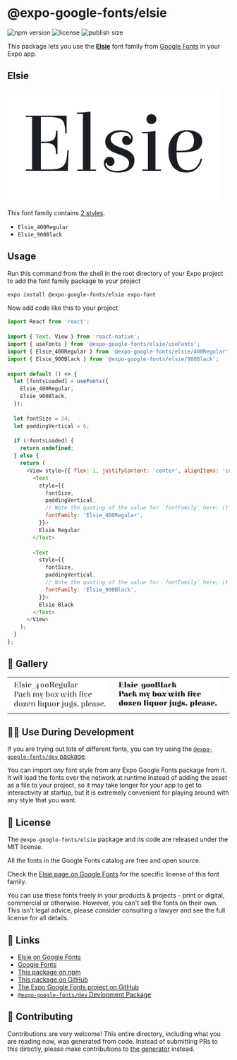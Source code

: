 # @expo-google-fonts/elsie

![npm version](https://flat.badgen.net/npm/v/@expo-google-fonts/elsie)
![license](https://flat.badgen.net/github/license/expo/google-fonts)
![publish size](https://flat.badgen.net/packagephobia/install/@expo-google-fonts/elsie)

This package lets you use the [**Elsie**](https://fonts.google.com/specimen/Elsie) font family from [Google Fonts](https://fonts.google.com/) in your Expo app.

## Elsie

![Elsie](./font-family.png)

This font family contains [2 styles](#-gallery).

- `Elsie_400Regular`
- `Elsie_900Black`

## Usage

Run this command from the shell in the root directory of your Expo project to add the font family package to your project
```sh
expo install @expo-google-fonts/elsie expo-font
```

Now add code like this to your project
```js
import React from 'react';

import { Text, View } from 'react-native';
import { useFonts } from '@expo-google-fonts/elsie/useFonts';
import { Elsie_400Regular } from '@expo-google-fonts/elsie/400Regular';
import { Elsie_900Black } from '@expo-google-fonts/elsie/900Black';

export default () => {
  let [fontsLoaded] = useFonts({
    Elsie_400Regular,
    Elsie_900Black,
  });

  let fontSize = 24;
  let paddingVertical = 6;

  if (!fontsLoaded) {
    return undefined;
  } else {
    return (
      <View style={{ flex: 1, justifyContent: 'center', alignItems: 'center' }}>
        <Text
          style={{
            fontSize,
            paddingVertical,
            // Note the quoting of the value for `fontFamily` here; it expects a string!
            fontFamily: 'Elsie_400Regular',
          }}>
          Elsie Regular
        </Text>

        <Text
          style={{
            fontSize,
            paddingVertical,
            // Note the quoting of the value for `fontFamily` here; it expects a string!
            fontFamily: 'Elsie_900Black',
          }}>
          Elsie Black
        </Text>
      </View>
    );
  }
};

```

## 🔡 Gallery


||||
|-|-|-|
|![Elsie_400Regular](.//400Regular/Elsie_400Regular.ttf.png)|![Elsie_900Black](.//900Black/Elsie_900Black.ttf.png)|||


## 👩‍💻 Use During Development

If you are trying out lots of different fonts, you can try using the [`@expo-google-fonts/dev` package](https://github.com/freeboub/google-fonts/tree/master/font-packages/dev#readme).

You can import *any* font style from any Expo Google Fonts package from it. It will load the fonts
over the network at runtime instead of adding the asset as a file to your project, so it may take longer
for your app to get to interactivity at startup, but it is extremely convenient
for playing around with any style that you want.

## 📖 License

The `@expo-google-fonts/elsie` package and its code are released under the MIT license.

All the fonts in the Google Fonts catalog are free and open source.

Check the [Elsie page on Google Fonts](https://fonts.google.com/specimen/Elsie) for the specific license of this font family.

You can use these fonts freely in your products & projects - print or digital, commercial or otherwise. However, you can't sell the fonts on their own. This isn't legal advice, please consider consulting a lawyer and see the full license for all details.

## 🔗 Links

- [Elsie on Google Fonts](https://fonts.google.com/specimen/Elsie)
- [Google Fonts](https://fonts.google.com/)
- [This package on npm](https://www.npmjs.com/package/@expo-google-fonts/elsie)
- [This package on GitHub](https://github.com/freeboub/google-fonts/tree/master/font-packages/elsie)
- [The Expo Google Fonts project on GitHub](https://github.com/freeboub/google-fonts)
- [`@expo-google-fonts/dev` Devlopment Package](https://github.com/freeboub/google-fonts/tree/master/font-packages/dev)

## 🤝 Contributing

Contributions are very welcome! This entire directory, including what you are reading now, was generated from code. Instead of submitting PRs to this directly, please make contributions to [the generator](https://github.com/freeboub/google-fonts/tree/master/packages/generator) instead.
